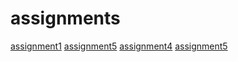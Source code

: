 # assignments

[assignment1](http://localhost:8888/notebooks/Downloads/Assignment_week_2.ipynb)
[assignment5](http://localhost:8888/notebooks/Downloads/Assignment_week_5.ipynb)
[assignment4](http://localhost:8888/notebooks/Downloads/assignment4.ipynb)
[assignment5](http://localhost:8888/notebooks/Downloads/assignment5.ipynb)
